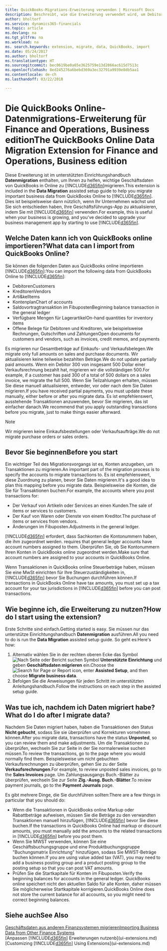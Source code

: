 ```yaml
---
title: QuickBooks-Migrations-Erweiterung verwenden | Microsoft Docs
description: Beschreibt, wie die Erweiterung verwendet wird, um Debitoren, Kreditoren, Artikel und Konten aus QuickBooks-Online auf Finance and Operations, Business edition zu migrieren
author: bholtorf
ms.service: dynamics365-financials
ms.topic: article
ms.devlang: na
ms.tgt_pltfrm: na
ms.workload: na
ms. search.keywords: extension, migrate, data, QuickBooks, import
ms.date: 05/24/2017
ms.author: bholtorf
ms.translationtype: HT
ms.sourcegitcommit: bec0619be0a65e3625759e13d2866ac615d7513c
ms.openlocfilehash: 8ed245276a6bebd369a3ec32791a9939e8db5aa1
ms.contentlocale: de-ch
ms.lasthandoff: 03/22/2018

---
```


# <a name="the-quickbooks-online-data-migration-extension-for-finance-and-operations-business-edition"></a><span data-ttu-id="d2f03-103">Die QuickBooks Online-Datenmigrations-Erweiterung für Finance and Operations, Business edition</span><span class="sxs-lookup"><span data-stu-id="d2f03-103">The QuickBooks Online Data Migration Extension for Finance and Operations, Business edition</span></span>
<span data-ttu-id="d2f03-104">Diese Erweiterung ist im unterstützten Einrichtungshandbuch **Datenmigration** enthalten, um Ihnen zu helfen, wichtige Geschäftsdaten von QuickBooks in Online zu [!INCLUDE[d365fin](includes/d365fin_md.md)]migrieren.</span><span class="sxs-lookup"><span data-stu-id="d2f03-104">This extension is included in the **Data Migration** assisted setup guide to help you migrate important business data from QuickBooks Online to [!INCLUDE[d365fin](includes/d365fin_md.md)].</span></span> <span data-ttu-id="d2f03-105">Dies ist beispielsweise dann nützlich, wenn Ihr Unternehmen wächst und Sie sich entschieden haben, Ihre Geschäftsführungs-App zu aktualisieren, indem Sie mit [!INCLUDE[d365fin](includes/d365fin_md.md)]  verwenden.</span><span class="sxs-lookup"><span data-stu-id="d2f03-105">For example, this is useful when your business is growing, and you've decided to upgrade your business management app by starting to use [!INCLUDE[d365fin](includes/d365fin_md.md)].</span></span>

## <a name="what-data-can-i-import-from-quickbooks-online"></a><span data-ttu-id="d2f03-106">Welche Daten kann ich von QuickBooks online importieren?</span><span class="sxs-lookup"><span data-stu-id="d2f03-106">What data can I import from QuickBooks Online?</span></span>
<span data-ttu-id="d2f03-107">Sie können die folgenden Daten aus QuickBooks online importieren [!INCLUDE[d365fin](includes/d365fin_md.md)]:</span><span class="sxs-lookup"><span data-stu-id="d2f03-107">You can import the following data from QuickBooks Online to [!INCLUDE[d365fin](includes/d365fin_md.md)]:</span></span>  

* <span data-ttu-id="d2f03-108">Debitoren</span><span class="sxs-lookup"><span data-stu-id="d2f03-108">Customers</span></span>
* <span data-ttu-id="d2f03-109">Kreditoren</span><span class="sxs-lookup"><span data-stu-id="d2f03-109">Vendors</span></span>
* <span data-ttu-id="d2f03-110">Arti&kel</span><span class="sxs-lookup"><span data-stu-id="d2f03-110">Items</span></span>
* <span data-ttu-id="d2f03-111">Kontenplan</span><span class="sxs-lookup"><span data-stu-id="d2f03-111">Chart of accounts</span></span>
* <span data-ttu-id="d2f03-112">Saldovortragtransaktion im Fibuposten</span><span class="sxs-lookup"><span data-stu-id="d2f03-112">Beginning balance transaction in the general ledger</span></span>
* <span data-ttu-id="d2f03-113">Verfügbare Mengen für Lagerartikel</span><span class="sxs-lookup"><span data-stu-id="d2f03-113">On-hand quantities for inventory items</span></span>
* <span data-ttu-id="d2f03-114">Offene Belege für Debitoren und Kreditoren, wie beispielsweise Rechnungen, Gutschriften und Zahlungen</span><span class="sxs-lookup"><span data-stu-id="d2f03-114">Open documents for customers and vendors, such as invoices, credit memos, and payments</span></span>

<span data-ttu-id="d2f03-115">Es migrieren nur Gesamtbeträge auf Einkaufs- und Verkaufsbelegen.</span><span class="sxs-lookup"><span data-stu-id="d2f03-115">We migrate only full amounts on sales and purchase documents.</span></span> <span data-ttu-id="d2f03-116">Wir aktualisieren keine teilweise bezahlten Beträge.</span><span class="sxs-lookup"><span data-stu-id="d2f03-116">We do not update partially paid amounts.</span></span> <span data-ttu-id="d2f03-117">Wenn ein Debitor 300 von insgesamt 500 Dollar einer Verkaufsrechnung bezahlt hat, migrieren wir die vollständigen 500.</span><span class="sxs-lookup"><span data-stu-id="d2f03-117">For example, if a customer has paid 300 of a total of 500 dollars on a sales invoice, we migrate the full 500.</span></span> <span data-ttu-id="d2f03-118">Wenn Sie Teilzahlungen erhalten, müssen Sie diese manuell aktualisieren, entweder, vor oder nach dem Sie Daten migrieren.</span><span class="sxs-lookup"><span data-stu-id="d2f03-118">If you have received partial payments, you must update these manually, either before or after you migrate data.</span></span> <span data-ttu-id="d2f03-119">Es ist empfehlenswert, ausstehende Transaktionen anzuwenden, bevor Sie migrieren, das ist einfacher danach.</span><span class="sxs-lookup"><span data-stu-id="d2f03-119">We recommend that you apply outstanding transactions before you migrate, just to make things easier afterward.</span></span>

> [!NOTE]  
>   <span data-ttu-id="d2f03-120">Wir migrieren keine Einkaufsbestellungen oder Verkaufsaufträge.</span><span class="sxs-lookup"><span data-stu-id="d2f03-120">We do not migrate purchase orders or sales orders.</span></span>

## <a name="before-you-start"></a><span data-ttu-id="d2f03-121">Bevor Sie beginnen</span><span class="sxs-lookup"><span data-stu-id="d2f03-121">Before you start</span></span>
<span data-ttu-id="d2f03-122">Ein wichtiger Teil des Migrationsvorgangs ist es, Konten anzugeben, um Transaktionen zu migrieren.</span><span class="sxs-lookup"><span data-stu-id="d2f03-122">An important part of the migration process is to specify the accounts to migrate transactions to.</span></span> <span data-ttu-id="d2f03-123">Es ist empfehlenswert, diese Zuordnung zu planen, bevor Sie Daten migrieren.</span><span class="sxs-lookup"><span data-stu-id="d2f03-123">It's a good idea to plan this mapping before you migrate data.</span></span> <span data-ttu-id="d2f03-124">Beispielsweise die Konten, die Sie für Transaktionen buchen:</span><span class="sxs-lookup"><span data-stu-id="d2f03-124">For example, the accounts where you post transactions for:</span></span>  

* <span data-ttu-id="d2f03-125">Der Verkauf von Artikeln oder Services an einen Kunden.</span><span class="sxs-lookup"><span data-stu-id="d2f03-125">The sale of items or services to customers.</span></span>
* <span data-ttu-id="d2f03-126">Der Kauf von Waren oder Dienste von einem Kreditor.</span><span class="sxs-lookup"><span data-stu-id="d2f03-126">The purchase of items or services from vendors.</span></span>  
* <span data-ttu-id="d2f03-127">Änderungen im Fibuposten.</span><span class="sxs-lookup"><span data-stu-id="d2f03-127">Adjustments in the general ledger.</span></span>  

[!INCLUDE[d365fin](includes/d365fin_md.md)]<span data-ttu-id="d2f03-128"> erfordert, dass Sachkonten die Kontonummern haben, die ihm zugeordnet werden.</span><span class="sxs-lookup"><span data-stu-id="d2f03-128"> requires that general ledger accounts have account numbers assigned to them.</span></span> <span data-ttu-id="d2f03-129">Überprüfen Sie, ob Sie Kontonummern Ihren Konten in QuickBooks online zugeordnet werden.</span><span class="sxs-lookup"><span data-stu-id="d2f03-129">Make sure that account numbers are assigned to your accounts in QuickBooks Online.</span></span>

<span data-ttu-id="d2f03-130">Wenn Transaktionen in QuickBooks online Steuerbeträge haben, müssen Sie eine MwSt einrichten für Ihre Steuerzuständigkeiten in, [!INCLUDE[d365fin](includes/d365fin_md.md)] bevor Sie Buchungen durchführen können.</span><span class="sxs-lookup"><span data-stu-id="d2f03-130">If transactions in QuickBooks Online have tax amounts, you must set up a tax account for your tax jurisdictions in [!INCLUDE[d365fin](includes/d365fin_md.md)] before you can post transactions.</span></span>

## <a name="how-do-i-start-using-the-extension"></a><span data-ttu-id="d2f03-131">Wie beginne ich, die Erweiterung zu nutzen?</span><span class="sxs-lookup"><span data-stu-id="d2f03-131">How do I start using the extension?</span></span>
<span data-ttu-id="d2f03-132">Erste Schritte sind einfach.</span><span class="sxs-lookup"><span data-stu-id="d2f03-132">Getting started is easy.</span></span> <span data-ttu-id="d2f03-133">Sie müssen nur das unterstütze Einrichtungshandbuch **Datenmigration** ausführen.</span><span class="sxs-lookup"><span data-stu-id="d2f03-133">All you need to do is run the **Data Migration** assisted setup guide.</span></span> <span data-ttu-id="d2f03-134">So geht es:</span><span class="sxs-lookup"><span data-stu-id="d2f03-134">Here's how:</span></span>

1. <span data-ttu-id="d2f03-135">Alternativ wählen Sie in der rechten oberen Ecke das Symbol ![Nach Seite oder Bericht suchen](media/ui-search/search_small.png "") Symbol **Unterstützte Einrichtung** und geben **Geschäftsdaten migrieren** ein.</span><span class="sxs-lookup"><span data-stu-id="d2f03-135">Choose the ![Search for Page or Report](media/ui-search/search_small.png "Search for Page or Report icon") icon, enter **Assisted Setup**, and then choose **Migrate business data**.</span></span>
2. <span data-ttu-id="d2f03-136">Befolgen Sie die Anweisungen für jeden Schritt im unterstützten Anleitungshandbuch.</span><span class="sxs-lookup"><span data-stu-id="d2f03-136">Follow the instructions on each step in the assisted setup guide.</span></span>

## <a name="what-do-i-do-after-i-migrate-data"></a><span data-ttu-id="d2f03-137">Was tue ich, nachdem ich Daten migriert habe?</span><span class="sxs-lookup"><span data-stu-id="d2f03-137">What do I do after I migrate data?</span></span>
<span data-ttu-id="d2f03-138">Nachdem Sie Daten migriert haben, haben die Transaktionen den Status **Nicht gebucht**, sodass Sie sie überprüfen und Korrekturen vornehmen können.</span><span class="sxs-lookup"><span data-stu-id="d2f03-138">After you migrate data, transactions have the status **Unposted**, so you can review them and make adjustments.</span></span> <span data-ttu-id="d2f03-139">Um die Transaktionen zu überprüfen, wechseln Sie zur Seite in der Sie normalerweise suchen müssen.</span><span class="sxs-lookup"><span data-stu-id="d2f03-139">To review the transactions, go to the page where you would normally find them.</span></span> <span data-ttu-id="d2f03-140">Beispielsweise um nicht gebuchten Verkaufsrechnungen zu überprüfen, gehen Sie zu der Seite **Verkaufsrechnungen**.</span><span class="sxs-lookup"><span data-stu-id="d2f03-140">For example, to review unposted sales invoices, go to the **Sales Invoices** page.</span></span> <span data-ttu-id="d2f03-141">Um Zahlungsausgangs Buch.-Blätter zu überprüfen, wechseln Sie zur Seite **Zlg.-Ausg. Buch.-Blätter**.</span><span class="sxs-lookup"><span data-stu-id="d2f03-141">To review payment journals, go to the **Payment Journals** page.</span></span>   

<span data-ttu-id="d2f03-142">Es gibt mehrere Dinge, die Sie durchführen sollten:</span><span class="sxs-lookup"><span data-stu-id="d2f03-142">There are a few things in particular that you should do:</span></span>

* <span data-ttu-id="d2f03-143">Wenn die Transaktionen in QuickBooks online Markup oder Rabattbeträge aufweisen, müssen Sie die Beträge zu den verwandten Transaktionen manuell hinzufügen, [!INCLUDE[d365fin](includes/d365fin_md.md)] bevor Sie diese buchen.</span><span class="sxs-lookup"><span data-stu-id="d2f03-143">If the transactions in QuickBooks Online had markup or discount amounts, you must manually add the amounts to the related transactions in [!INCLUDE[d365fin](includes/d365fin_md.md)] before you post them.</span></span>
* <span data-ttu-id="d2f03-144">Wenn Sie MWST verwenden, können Sie eine Geschäftsbuchungsgruppe und eine Produktbuchungsgruppe "Buchungsmatrix Einrichtung" hinzufügen, sodass Sie MWST-Beträge buchen können.</span><span class="sxs-lookup"><span data-stu-id="d2f03-144">If you are using value added tax (VAT), you may need to add a business posting group and a product posting group to the posting setup so that you can post VAT amounts.</span></span>
* <span data-ttu-id="d2f03-145">Prüfen Sie die Startkapitale für Konten im Fibuposten.</span><span class="sxs-lookup"><span data-stu-id="d2f03-145">Verify the beginning balances for accounts in the general ledger.</span></span> <span data-ttu-id="d2f03-146">QuickBooks online speichert nicht den aktuellen Saldo für alle Konten, daher müssen Sie möglicherweise Startkapitale korrigieren.</span><span class="sxs-lookup"><span data-stu-id="d2f03-146">QuickBooks Online does not store the current balance for all accounts, so you might need to correct beginning balances.</span></span>

## <a name="see-also"></a><span data-ttu-id="d2f03-147">Siehe auch</span><span class="sxs-lookup"><span data-stu-id="d2f03-147">See Also</span></span>
[<span data-ttu-id="d2f03-148">Geschäftsdaten aus anderen Finanzsystemen migrieren</span><span class="sxs-lookup"><span data-stu-id="d2f03-148">Importing Business Data from Other Finance Systems</span></span>](upload-data.md)  
<span data-ttu-id="d2f03-149">[Anpassen [!INCLUDE[d365fin](includes/d365fin_md.md)] Erweiterungen nutzenb](ui-extensions.md)</span><span class="sxs-lookup"><span data-stu-id="d2f03-149">[Customizing [!INCLUDE[d365fin](includes/d365fin_md.md)] Using Extensions](ui-extensions.md)</span></span>  

